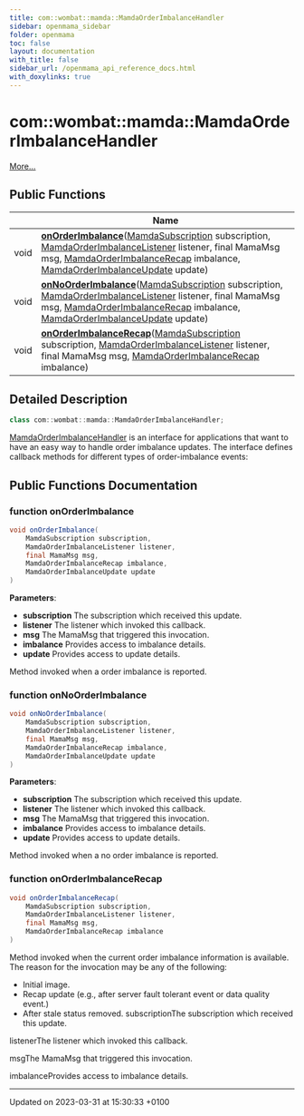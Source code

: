 ```yaml
---
title: com::wombat::mamda::MamdaOrderImbalanceHandler
sidebar: openmama_sidebar
folder: openmama
toc: false
layout: documentation
with_title: false
sidebar_url: /openmama_api_reference_docs.html
with_doxylinks: true
---
```


# com::wombat::mamda::MamdaOrderImbalanceHandler



 [More...](#detailed-description)

## Public Functions

|                | Name           |
| -------------- | -------------- |
| void | **[onOrderImbalance](interfacecom_1_1wombat_1_1mamda_1_1MamdaOrderImbalanceHandler.html#function-onorderimbalance)**([MamdaSubscription](classcom_1_1wombat_1_1mamda_1_1MamdaSubscription.html) subscription, [MamdaOrderImbalanceListener](classcom_1_1wombat_1_1mamda_1_1MamdaOrderImbalanceListener.html) listener, final MamaMsg msg, [MamdaOrderImbalanceRecap](interfacecom_1_1wombat_1_1mamda_1_1MamdaOrderImbalanceRecap.html) imbalance, [MamdaOrderImbalanceUpdate](interfacecom_1_1wombat_1_1mamda_1_1MamdaOrderImbalanceUpdate.html) update) |
| void | **[onNoOrderImbalance](interfacecom_1_1wombat_1_1mamda_1_1MamdaOrderImbalanceHandler.html#function-onnoorderimbalance)**([MamdaSubscription](classcom_1_1wombat_1_1mamda_1_1MamdaSubscription.html) subscription, [MamdaOrderImbalanceListener](classcom_1_1wombat_1_1mamda_1_1MamdaOrderImbalanceListener.html) listener, final MamaMsg msg, [MamdaOrderImbalanceRecap](interfacecom_1_1wombat_1_1mamda_1_1MamdaOrderImbalanceRecap.html) imbalance, [MamdaOrderImbalanceUpdate](interfacecom_1_1wombat_1_1mamda_1_1MamdaOrderImbalanceUpdate.html) update) |
| void | **[onOrderImbalanceRecap](interfacecom_1_1wombat_1_1mamda_1_1MamdaOrderImbalanceHandler.html#function-onorderimbalancerecap)**([MamdaSubscription](classcom_1_1wombat_1_1mamda_1_1MamdaSubscription.html) subscription, [MamdaOrderImbalanceListener](classcom_1_1wombat_1_1mamda_1_1MamdaOrderImbalanceListener.html) listener, final MamaMsg msg, [MamdaOrderImbalanceRecap](interfacecom_1_1wombat_1_1mamda_1_1MamdaOrderImbalanceRecap.html) imbalance) |

## Detailed Description

```java
class com::wombat::mamda::MamdaOrderImbalanceHandler;
```


[MamdaOrderImbalanceHandler](interfacecom_1_1wombat_1_1mamda_1_1MamdaOrderImbalanceHandler.html) is an interface for applications that want to have an easy way to handle order imbalance updates. The interface defines callback methods for different types of order-imbalance events: 

## Public Functions Documentation

### function onOrderImbalance

```java
void onOrderImbalance(
    MamdaSubscription subscription,
    MamdaOrderImbalanceListener listener,
    final MamaMsg msg,
    MamdaOrderImbalanceRecap imbalance,
    MamdaOrderImbalanceUpdate update
)
```


**Parameters**: 

  * **subscription** The subscription which received this update. 
  * **listener** The listener which invoked this callback. 
  * **msg** The MamaMsg that triggered this invocation. 
  * **imbalance** Provides access to imbalance details. 
  * **update** Provides access to update details. 


Method invoked when a order imbalance is reported.


### function onNoOrderImbalance

```java
void onNoOrderImbalance(
    MamdaSubscription subscription,
    MamdaOrderImbalanceListener listener,
    final MamaMsg msg,
    MamdaOrderImbalanceRecap imbalance,
    MamdaOrderImbalanceUpdate update
)
```


**Parameters**: 

  * **subscription** The subscription which received this update. 
  * **listener** The listener which invoked this callback. 
  * **msg** The MamaMsg that triggered this invocation. 
  * **imbalance** Provides access to imbalance details. 
  * **update** Provides access to update details. 


Method invoked when a no order imbalance is reported.


### function onOrderImbalanceRecap

```java
void onOrderImbalanceRecap(
    MamdaSubscription subscription,
    MamdaOrderImbalanceListener listener,
    final MamaMsg msg,
    MamdaOrderImbalanceRecap imbalance
)
```


Method invoked when the current order imbalance information is available. The reason for the invocation may be any of the following:

* Initial image.
* Recap update (e.g., after server fault tolerant event or data quality event.)
* After stale status removed. subscriptionThe subscription which received this update. 

listenerThe listener which invoked this callback. 

msgThe MamaMsg that triggered this invocation. 

imbalanceProvides access to imbalance details. 


-------------------------------

Updated on 2023-03-31 at 15:30:33 +0100